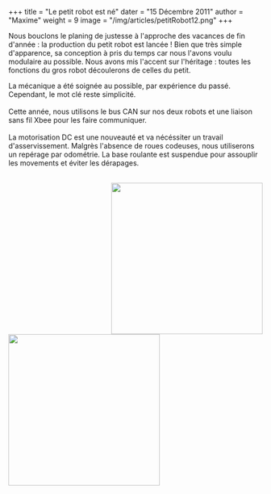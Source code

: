 +++
title = "Le petit robot est né"
dater = "15 Décembre 2011"
author = "Maxime"
weight = 9
image = "/img/articles/petitRobot12.png"
+++

<p>
	Nous bouclons le planing de justesse &agrave; l&#39;approche des vacances de fin d&#39;ann&eacute;e : la production du petit robot est lanc&eacute;e ! Bien que tr&egrave;s simple d&#39;apparence, sa conception &agrave; pris du temps car nous l&#39;avons voulu modulaire au possible. Nous avons mis l&#39;accent sur l&#39;h&eacute;ritage : toutes les fonctions du gros robot d&eacute;coulerons de celles du petit.</p>
<div>
	<div>
		La m&eacute;canique a &eacute;t&eacute; soign&eacute;e au possible, par exp&eacute;rience du pass&eacute;. Cependant, le mot cl&eacute; reste simplicit&eacute;.</div>
	<div>
		&nbsp;</div>
	<div>
		Cette ann&eacute;e, nous utilisons le bus CAN sur nos deux robots et une liaison sans fil Xbee pour les faire communiquer.</div>
	<div>
		&nbsp;</div>
	<div>
		La motorisation DC est une nouveaut&eacute; et va n&eacute;c&eacute;ssiter un travail d&#39;asservissement. Malgr&egrave;s l&#39;absence de roues codeuses, nous utiliserons un rep&eacute;rage par odom&eacute;trie. La base roulante est suspendue pour assouplir les movements et &eacute;viter les d&eacute;rapages.</div>
	<div>
		&nbsp;</div>
</div>
<p>
	<a href="/img/articles/petitRobot12.png"><img src="/img/articles/petitRobot12.png" style="float:right" width="300"/></a></p>
<div>
	<a href="/img/articles/petitRobot12-2.jpg"><img src="/img/articles/petitRobot12-2.jpg" style="float:left" width="300"/></a></div>
